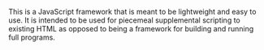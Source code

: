 This is a JavaScript framework that is meant to be lightweight and easy to use. It is intended to be used for piecemeal supplemental scripting to existing HTML as opposed to being a framework for building and running full programs.
